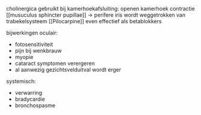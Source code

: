 cholinergica gebruikt bij kamerhoekafsluiting: openen kamerhoek
contractie [[musuculus sphincter pupillae]] -> perifere iris wordt weggetrokken van trabekelsysteem
[[Pilocarpine]] 
even effectief als betablokkers

bijwerkingen 
oculair:
- fotosensitiviteit
- pijn bij wenkbrauw
- myopie
- cataract symptomen verergeren
- al aanwezig gezichtsvelduitval wordt erger

systemisch: 
- verwarring 
- bradycardie 
- bronchospasme

